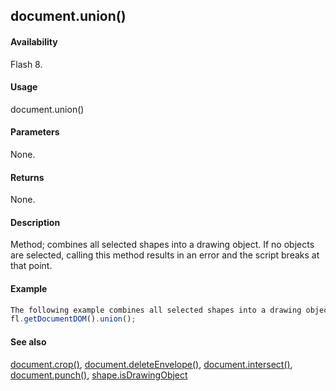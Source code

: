 ## document.union()

#### Availability

Flash 8.

#### Usage

document.union()

#### Parameters

None.

#### Returns

None.

#### Description

Method; combines all selected shapes into a drawing object. If no objects are selected, calling this method results in an error and the script breaks at that point.

#### Example

```javascript
The following example combines all selected shapes into a drawing object:
fl.getDocumentDOM().union();

```
#### See also

[document.crop()](#!wielmic/developers-animatesdk-docs/test/Document_object/docume37.md), [document.deleteEnvelope()](#!wielmic/developers-animatesdk-docs/test/Document_object/docume41.md), [document.intersect()](#!wielmic/developers-animatesdk-docs/test/Document_object/docume97.md), [document.punch()](#!wielmic/developers-animatesdk-docs/test/Document_object/docum230.md), [shape.isDrawingObject](#!wielmic/developers-animatesdk-docs/test/Shape_object/shape6.md)

